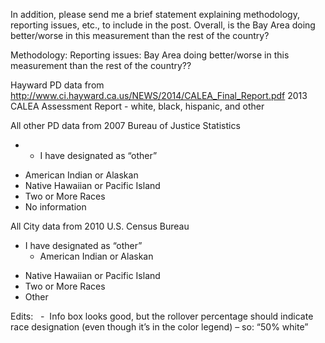 In addition, please send me a brief statement explaining methodology, reporting issues, etc., to include in the post. Overall, is the Bay Area doing better/worse in this measurement than the rest of the country? 

Methodology:
Reporting issues: 
Bay Area doing better/worse in this measurement than the rest of the country??

Hayward PD data from http://www.ci.hayward.ca.us/NEWS/2014/CALEA_Final_Report.pdf
2013 CALEA Assessment Report 
	- white, black, hispanic, and other

All other PD data from 2007 Bureau of Justice Statistics
* * I have designated as “other” 
- American Indian or Alaskan
- Native Hawaiian or Pacific Island
- Two or More Races
- No information

All City data from 2010 U.S. Census Bureau
* I have designated as “other” 
	- American Indian or Alaskan
- Native Hawaiian or Pacific Island
- Two or More Races
- Other


Edits: 
 
-  Info box looks good, but the rollover percentage should indicate race designation (even though it’s in the color legend) – so: “50% white”


